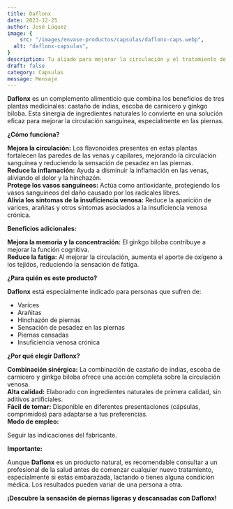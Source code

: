 ```yaml
---
title: Daflonx
date: 2023-12-25
author: José Lúquez
image: {
 	src: "/images/envase-productos/capsulas/daflonx-caps.webp",
  alt: "daflonx-capsulas",
}
description: Tu aliado para mejorar la circulación y el tratamiento de varices
draft: false
category: Capsulas
message: Mensaje
---
```


**Daflonx** es un complemento alimenticio que combina los beneficios de tres plantas medicinales: castaño de indias, escoba de carnicero y ginkgo biloba. Esta sinergia de ingredientes naturales lo convierte en una solución eficaz para mejorar la circulación sanguínea, especialmente en las piernas.

**¿Cómo funciona?**

**Mejora la circulación:** Los flavonoides presentes en estas plantas fortalecen las paredes de las venas y capilares, mejorando la circulación sanguínea y reduciendo la sensación de pesadez en las piernas.   
**Reduce la inflamación:** Ayuda a disminuir la inflamación en las venas, aliviando el dolor y la hinchazón.   
**Protege los vasos sanguíneos:** Actúa como antioxidante, protegiendo los vasos sanguíneos del daño causado por los radicales libres.   
**Alivia los síntomas de la insuficiencia venosa:** Reduce la aparición de varices, arañitas y otros síntomas asociados a la insuficiencia venosa crónica.   

**Beneficios adicionales:**

**Mejora la memoria y la concentración:** El ginkgo biloba contribuye a mejorar la función cognitiva.   
**Reduce la fatiga:** Al mejorar la circulación, aumenta el aporte de oxígeno a los tejidos, reduciendo la sensación de fatiga.   

**¿Para quién es este producto?**

**Daflonx** está especialmente indicado para personas que sufren de:

- Varices
- Arañitas
- Hinchazón de piernas
- Sensación de pesadez en las piernas
- Piernas cansadas
- Insuficiencia venosa crónica

**¿Por qué elegir Daflonx?**

**Combinación sinérgica:** La combinación de castaño de indias, escoba de carnicero y ginkgo biloba ofrece una acción completa sobre la circulación venosa.   
**Alta calidad:** Elaborado con ingredientes naturales de primera calidad, sin aditivos artificiales.   
**Fácil de tomar:** Disponible en diferentes presentaciones (cápsulas, comprimidos) para adaptarse a tus preferencias.   
**Modo de empleo:**   

Seguir las indicaciones del fabricante.

**Importante:**

Aunque **Daflonx** es un producto natural, es recomendable consultar a un profesional de la salud antes de comenzar cualquier nuevo tratamiento, especialmente si estás embarazada, lactando o tienes alguna condición médica.
Los resultados pueden variar de una persona a otra.

**¡Descubre la sensación de piernas ligeras y descansadas con Daflonx!**